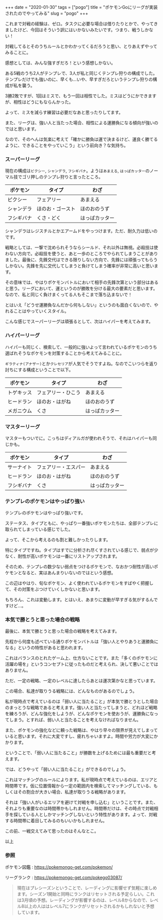 +++
date = "2020-01-30"
tags = ["pogo"]
title = "ポケモンGoにリーグが実装されたのでやってみる"
slug = "pogo"
+++

これまで対戦の経験は、ゼロ。タスクに必要な場合は借りたりとかで、やってきましたけど、今回はそういう訳にはいかないみたいです。つまり、戦うしかない！

対戦してるとそのうちルールとかわかってくるだろうと思い、とりあえずやってみることに。

感想としては、みんな強すぎだろ！という感想しかない。

ある5戦のうち2人がテンプレで、3人が私と同じくテンプレ狩りの構成でした。テンプレだけでも強いのに、早くも...いや、早すぎだろというテンプレ狩りの構成が私を襲う。

3勝2敗ですが、1回はミスで、もう一回は相性でした。ミスはどうにかできますが、相性はどうにもならんかった。

よって、ミスを減らす練習は必要だなあと思ったりしてます。

また、リーグは、強い人と当たった場合、相性による運勝負になる傾向が強いのではと思います。

なので、そのへんは気楽に考えて「確かに勝負は運で決まるけど、運良く勝てるように、できることをやっていこう」という前向き？な気持ち。

### スーパーリーグ

現在の構成は`ピクシー`, `シャンデラ`, `フシギバナ`。ようは`あまえる`, `はっぱカッター`のノーマル技でゴリ押しのテンプレ狩りと言ったところ。

|ポケモン|タイプ|わざ|
|---|---|---|
|ピクシー|フェアリー|あまえる|
|シャンデラ|ほのお・ゴースト|ほのおのうず|
|フシギバナ|くさ・どく|はっぱカッター|

シャンデラはレジスチルとかエアームドをやっつけます。ただ、耐久力は低いのです。

戦略としては、一撃で沈められそうならシールド、それ以外は無視。必殺技は使わない方向で。必殺技を使うと、あと一歩のところでやられてしまうことがありました。最後に、先鋒交代はできる限りしない方向で、先鋒には頑張ってもらうしかない。先鋒を先に交代してしまうと負けてしまう確率が非常に高いと思います。

その意味では、やはりポケモンバトルにおいて相手の先鋒次第という部分はあると思う。リーグにおいて、運というのが勝敗を分ける最大の要素だと思います。なので、私と同じく負けまくってる人もそこまで落ち込まないで！

とはいえ「どうせ運勝負なんだから何もしない」というのも面白くないので、やれることはやっていくスタイル。

こんな感じでスーパーリーグは頑張るとして、次はハイパーを考えてみます。

### ハイパーリーグ

ハイパーも同じく、検索して、一般的に強いよって言われているポケモンのうち選ばれそうなポケモンを対策することから考えてみることに。

`ギラティナ(アナザー)`とか`クレセリア`が人気でそうですよね。なのでこいつらを返り討ちにする構成ということで以下。

|ポケモン|タイプ|わざ|
|---|---|---|
|トゲキッス|フェアリー・ひこう|あまえる|
|ヒードラン|ほのお・はがね|ほのおのうず|
|メガニウム|くさ|はっぱカッター|

### マスターリーグ

マスターもついでに。こっちはディアルガが使われそうで、それはハイパーも同じかも。

|ポケモン|タイプ|わざ|
|---|---|---|
|サーナイト|フェアリー・エスパー|あまえる|
|ヒードラン|ほのお・はがね|ほのおのうず|
|フシギバナ|くさ|はっぱカッター|

### テンプレのポケモンはやっぱり強い

テンプレのポケモンはやっぱり強いです。

ステータス、タイプともに、やっぱり一番強いポケモンたちは、全部テンプレに取られてしまっている感じでした。

よって、そこから考えるのも割と難しかったりします。

特にタイプですね。タイプはすでに分析され尽くすされている感じで、弱点が少なく、耐性が高いポケモンは一番にリストアップされます。

そのため、テンプレの数少ない弱点をつけるポケモンで、なおかつ耐性が高いポケモンとなると、実はあんまりいないのではという感想。

この辺はやはり、旬なポケモン、よく使われているポケモンをすばやく把握して、その対策をぶつけていくしかないと思います。

もちろん、これは変動します。とはいえ、あまりに変動が早すぎる気がするんですけど...。

### 本気で勝とうと思った場合の戦略

最後に、本気で勝とうと思った場合の戦略を考えてみます。

先程から何度も述べている通りポケモンバトルは「強い人とやりあうと運勝負になる」というの特性があると思われます。

これはバランスのとれたゲーム上、仕方ないことです。また「多くのポケモンに活躍の場を」というコンセプトに従ったものだと考えられ、決して悪いことではありません。

ただ、一定の戦略、一定のレベルに達したらあとは運次第かなと思っています。

この場合、私達が取りうる戦略には、どんなものがあるのでしょう。

私が現時点で考えているのは「弱い人に当たること」が本気で勝とうとした場合のまっとうな戦略であると考えます。強い人と当たってしまうと、どれほど戦略を練ろうが、どんな強化をしようが、どんなポケモンを使おうが、運勝負になってしまう。とすれば、弱い人と当たることを考えなければなりません。

また、ポケモンの強化などに頼った戦略は、やはり早々の限界が見えてしまっていると思います。それに大変ですし、疲れちゃいますよ。時間や労力が大変にかかります。

ということで、「弱い人に当たること」が勝数を上げるためには最も重要だと考えます。

では、どうやって「弱い人に当たること」ができるのでしょう。

これはマッチングのルールによります。私が現時点で考えているのは、エリアと時間帯です。仮に位置情報から一定の範囲内を検索してマッチングしている、もしくはその割合が大きい場合、私達が取りうる戦略があります。

それは「強い人がいるエリアを避けて対戦を申し込む」ということです。また、それよりも重要なのは時間帯かもしれません。時間帯だけは、その時点で対戦相手を探している人としかマッチングしないという特性があります。よって、対戦する時間帯に着目してみるのもいいかもしれません。

この前、一戦交えてみて思ったのはそんなとこ。

以上

### 参照

ポケモン図鑑 : https://pokemongo-get.com/pokemon/

リーグランク : https://pokemongo-get.com/pokego03087/

> 現在はプレシーズンということで、レーディングに影響せず気軽に楽しめます。シーズン1開始と同時にランクはリセットされる予定らしい。これは3月頃の予想。レーディングが影響するのは、レベル8からなので、レベル8以上の人ははレベル7にランクがリセットされるかもしれないと予想しています。

